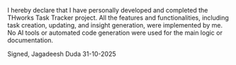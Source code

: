 I hereby declare that I have personally developed and completed the THworks Task Tracker project.
All the features and functionalities, including task creation, updating, and insight generation, were implemented by me.
No AI tools or automated code generation were used for the main logic or documentation.

Signed,
Jagadeesh Duda
31-10-2025
